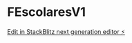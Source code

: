 # FEscolaresV1

[Edit in StackBlitz next generation editor ⚡️](https://stackblitz.com/~/github.com/Geraldomine/FEscolaresV1)